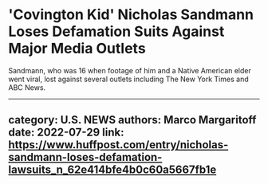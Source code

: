 # 'Covington Kid' Nicholas Sandmann Loses Defamation Suits Against Major Media Outlets

Sandmann, who was 16 when footage of him and a Native American elder went viral, lost against several outlets including The New York Times and ABC News.

---
category: U.S. NEWS
authors: Marco Margaritoff
date: 2022-07-29
link: https://www.huffpost.com/entry/nicholas-sandmann-loses-defamation-lawsuits_n_62e414bfe4b0c60a5667fb1e
---
